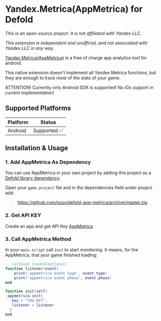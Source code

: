 # Yandex.Metrica(AppMetrica) for Defold

*This is an open-source project. It is not affiliated with Yandex LLC.*

*This extension is independent and unofficial, and not associated with Yandex LLC in any way.*

[Yandex.Metrica(AppMetrica)](https://appmetrica.yandex.ru/) is a free of charge app analytics tool for android.

This native extension doesn't implement all Yandex.Metrica functions, but they are enough to track most of the stats of your game.

ATTENTION! Currently only Android SDK is supported! No iOs support in current implementation!
## Supported Platforms

| Platform        | Status |
| --------------- | ------ |
| Android         | Supported ✅ |

## Installation & Usage
### 1. Add AppMetrica As Dependency

You can use AppMetrica in your own project by adding this project as a [Defold library dependency](http://www.defold.com/manuals/libraries/).

Open your `game.project` file and in the dependencies field under project add:
>https://github.com/osov/defold-app-metrica/archive/master.zip
### 2. Get API KEY
Create an app and get API Key
[AppMetrica](https://appmetrica.yandex.ru/docs/mobile-sdk-dg/android/about/android-initialize.html)

### 3. Call AppMetrica Method

In your `main.script` call `init` to start monitoring. It means, for the AppMetrica, that your game finished loading:

```lua
-- callback loaded(optional)
function listener(event)
	print('appmetrica event type', event.type)
	print('appmetrica event phase', event.phase)
end

function init(self)
 appmetrica.init{
   key = "YOU_KEY",	
   listener = listener
  }
end

```
